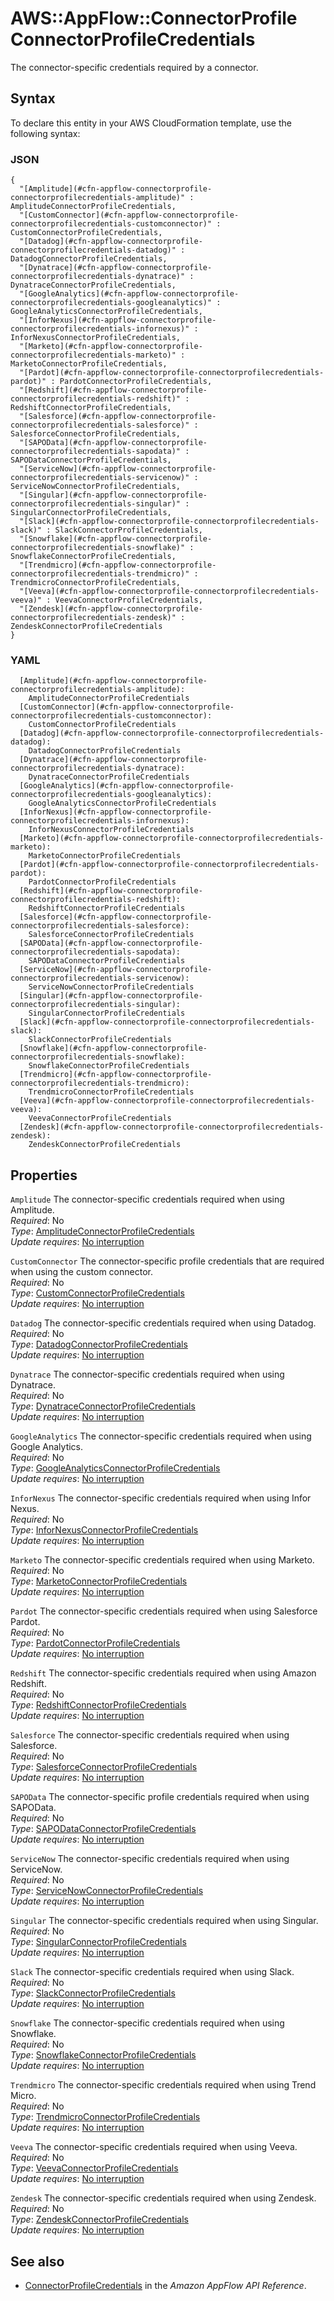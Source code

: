 # AWS::AppFlow::ConnectorProfile ConnectorProfileCredentials<a name="aws-properties-appflow-connectorprofile-connectorprofilecredentials"></a>

 The connector\-specific credentials required by a connector\. 

## Syntax<a name="aws-properties-appflow-connectorprofile-connectorprofilecredentials-syntax"></a>

To declare this entity in your AWS CloudFormation template, use the following syntax:

### JSON<a name="aws-properties-appflow-connectorprofile-connectorprofilecredentials-syntax.json"></a>

```
{
  "[Amplitude](#cfn-appflow-connectorprofile-connectorprofilecredentials-amplitude)" : AmplitudeConnectorProfileCredentials,
  "[CustomConnector](#cfn-appflow-connectorprofile-connectorprofilecredentials-customconnector)" : CustomConnectorProfileCredentials,
  "[Datadog](#cfn-appflow-connectorprofile-connectorprofilecredentials-datadog)" : DatadogConnectorProfileCredentials,
  "[Dynatrace](#cfn-appflow-connectorprofile-connectorprofilecredentials-dynatrace)" : DynatraceConnectorProfileCredentials,
  "[GoogleAnalytics](#cfn-appflow-connectorprofile-connectorprofilecredentials-googleanalytics)" : GoogleAnalyticsConnectorProfileCredentials,
  "[InforNexus](#cfn-appflow-connectorprofile-connectorprofilecredentials-infornexus)" : InforNexusConnectorProfileCredentials,
  "[Marketo](#cfn-appflow-connectorprofile-connectorprofilecredentials-marketo)" : MarketoConnectorProfileCredentials,
  "[Pardot](#cfn-appflow-connectorprofile-connectorprofilecredentials-pardot)" : PardotConnectorProfileCredentials,
  "[Redshift](#cfn-appflow-connectorprofile-connectorprofilecredentials-redshift)" : RedshiftConnectorProfileCredentials,
  "[Salesforce](#cfn-appflow-connectorprofile-connectorprofilecredentials-salesforce)" : SalesforceConnectorProfileCredentials,
  "[SAPOData](#cfn-appflow-connectorprofile-connectorprofilecredentials-sapodata)" : SAPODataConnectorProfileCredentials,
  "[ServiceNow](#cfn-appflow-connectorprofile-connectorprofilecredentials-servicenow)" : ServiceNowConnectorProfileCredentials,
  "[Singular](#cfn-appflow-connectorprofile-connectorprofilecredentials-singular)" : SingularConnectorProfileCredentials,
  "[Slack](#cfn-appflow-connectorprofile-connectorprofilecredentials-slack)" : SlackConnectorProfileCredentials,
  "[Snowflake](#cfn-appflow-connectorprofile-connectorprofilecredentials-snowflake)" : SnowflakeConnectorProfileCredentials,
  "[Trendmicro](#cfn-appflow-connectorprofile-connectorprofilecredentials-trendmicro)" : TrendmicroConnectorProfileCredentials,
  "[Veeva](#cfn-appflow-connectorprofile-connectorprofilecredentials-veeva)" : VeevaConnectorProfileCredentials,
  "[Zendesk](#cfn-appflow-connectorprofile-connectorprofilecredentials-zendesk)" : ZendeskConnectorProfileCredentials
}
```

### YAML<a name="aws-properties-appflow-connectorprofile-connectorprofilecredentials-syntax.yaml"></a>

```
  [Amplitude](#cfn-appflow-connectorprofile-connectorprofilecredentials-amplitude): 
    AmplitudeConnectorProfileCredentials
  [CustomConnector](#cfn-appflow-connectorprofile-connectorprofilecredentials-customconnector): 
    CustomConnectorProfileCredentials
  [Datadog](#cfn-appflow-connectorprofile-connectorprofilecredentials-datadog): 
    DatadogConnectorProfileCredentials
  [Dynatrace](#cfn-appflow-connectorprofile-connectorprofilecredentials-dynatrace): 
    DynatraceConnectorProfileCredentials
  [GoogleAnalytics](#cfn-appflow-connectorprofile-connectorprofilecredentials-googleanalytics): 
    GoogleAnalyticsConnectorProfileCredentials
  [InforNexus](#cfn-appflow-connectorprofile-connectorprofilecredentials-infornexus): 
    InforNexusConnectorProfileCredentials
  [Marketo](#cfn-appflow-connectorprofile-connectorprofilecredentials-marketo): 
    MarketoConnectorProfileCredentials
  [Pardot](#cfn-appflow-connectorprofile-connectorprofilecredentials-pardot): 
    PardotConnectorProfileCredentials
  [Redshift](#cfn-appflow-connectorprofile-connectorprofilecredentials-redshift): 
    RedshiftConnectorProfileCredentials
  [Salesforce](#cfn-appflow-connectorprofile-connectorprofilecredentials-salesforce): 
    SalesforceConnectorProfileCredentials
  [SAPOData](#cfn-appflow-connectorprofile-connectorprofilecredentials-sapodata): 
    SAPODataConnectorProfileCredentials
  [ServiceNow](#cfn-appflow-connectorprofile-connectorprofilecredentials-servicenow): 
    ServiceNowConnectorProfileCredentials
  [Singular](#cfn-appflow-connectorprofile-connectorprofilecredentials-singular): 
    SingularConnectorProfileCredentials
  [Slack](#cfn-appflow-connectorprofile-connectorprofilecredentials-slack): 
    SlackConnectorProfileCredentials
  [Snowflake](#cfn-appflow-connectorprofile-connectorprofilecredentials-snowflake): 
    SnowflakeConnectorProfileCredentials
  [Trendmicro](#cfn-appflow-connectorprofile-connectorprofilecredentials-trendmicro): 
    TrendmicroConnectorProfileCredentials
  [Veeva](#cfn-appflow-connectorprofile-connectorprofilecredentials-veeva): 
    VeevaConnectorProfileCredentials
  [Zendesk](#cfn-appflow-connectorprofile-connectorprofilecredentials-zendesk): 
    ZendeskConnectorProfileCredentials
```

## Properties<a name="aws-properties-appflow-connectorprofile-connectorprofilecredentials-properties"></a>

`Amplitude`  <a name="cfn-appflow-connectorprofile-connectorprofilecredentials-amplitude"></a>
 The connector\-specific credentials required when using Amplitude\.   
*Required*: No  
*Type*: [AmplitudeConnectorProfileCredentials](aws-properties-appflow-connectorprofile-amplitudeconnectorprofilecredentials.md)  
*Update requires*: [No interruption](https://docs.aws.amazon.com/AWSCloudFormation/latest/UserGuide/using-cfn-updating-stacks-update-behaviors.html#update-no-interrupt)

`CustomConnector`  <a name="cfn-appflow-connectorprofile-connectorprofilecredentials-customconnector"></a>
The connector\-specific profile credentials that are required when using the custom connector\.  
*Required*: No  
*Type*: [CustomConnectorProfileCredentials](aws-properties-appflow-connectorprofile-customconnectorprofilecredentials.md)  
*Update requires*: [No interruption](https://docs.aws.amazon.com/AWSCloudFormation/latest/UserGuide/using-cfn-updating-stacks-update-behaviors.html#update-no-interrupt)

`Datadog`  <a name="cfn-appflow-connectorprofile-connectorprofilecredentials-datadog"></a>
 The connector\-specific credentials required when using Datadog\.   
*Required*: No  
*Type*: [DatadogConnectorProfileCredentials](aws-properties-appflow-connectorprofile-datadogconnectorprofilecredentials.md)  
*Update requires*: [No interruption](https://docs.aws.amazon.com/AWSCloudFormation/latest/UserGuide/using-cfn-updating-stacks-update-behaviors.html#update-no-interrupt)

`Dynatrace`  <a name="cfn-appflow-connectorprofile-connectorprofilecredentials-dynatrace"></a>
 The connector\-specific credentials required when using Dynatrace\.   
*Required*: No  
*Type*: [DynatraceConnectorProfileCredentials](aws-properties-appflow-connectorprofile-dynatraceconnectorprofilecredentials.md)  
*Update requires*: [No interruption](https://docs.aws.amazon.com/AWSCloudFormation/latest/UserGuide/using-cfn-updating-stacks-update-behaviors.html#update-no-interrupt)

`GoogleAnalytics`  <a name="cfn-appflow-connectorprofile-connectorprofilecredentials-googleanalytics"></a>
 The connector\-specific credentials required when using Google Analytics\.   
*Required*: No  
*Type*: [GoogleAnalyticsConnectorProfileCredentials](aws-properties-appflow-connectorprofile-googleanalyticsconnectorprofilecredentials.md)  
*Update requires*: [No interruption](https://docs.aws.amazon.com/AWSCloudFormation/latest/UserGuide/using-cfn-updating-stacks-update-behaviors.html#update-no-interrupt)

`InforNexus`  <a name="cfn-appflow-connectorprofile-connectorprofilecredentials-infornexus"></a>
 The connector\-specific credentials required when using Infor Nexus\.   
*Required*: No  
*Type*: [InforNexusConnectorProfileCredentials](aws-properties-appflow-connectorprofile-infornexusconnectorprofilecredentials.md)  
*Update requires*: [No interruption](https://docs.aws.amazon.com/AWSCloudFormation/latest/UserGuide/using-cfn-updating-stacks-update-behaviors.html#update-no-interrupt)

`Marketo`  <a name="cfn-appflow-connectorprofile-connectorprofilecredentials-marketo"></a>
 The connector\-specific credentials required when using Marketo\.   
*Required*: No  
*Type*: [MarketoConnectorProfileCredentials](aws-properties-appflow-connectorprofile-marketoconnectorprofilecredentials.md)  
*Update requires*: [No interruption](https://docs.aws.amazon.com/AWSCloudFormation/latest/UserGuide/using-cfn-updating-stacks-update-behaviors.html#update-no-interrupt)

`Pardot`  <a name="cfn-appflow-connectorprofile-connectorprofilecredentials-pardot"></a>
The connector\-specific credentials required when using Salesforce Pardot\.  
*Required*: No  
*Type*: [PardotConnectorProfileCredentials](aws-properties-appflow-connectorprofile-pardotconnectorprofilecredentials.md)  
*Update requires*: [No interruption](https://docs.aws.amazon.com/AWSCloudFormation/latest/UserGuide/using-cfn-updating-stacks-update-behaviors.html#update-no-interrupt)

`Redshift`  <a name="cfn-appflow-connectorprofile-connectorprofilecredentials-redshift"></a>
 The connector\-specific credentials required when using Amazon Redshift\.   
*Required*: No  
*Type*: [RedshiftConnectorProfileCredentials](aws-properties-appflow-connectorprofile-redshiftconnectorprofilecredentials.md)  
*Update requires*: [No interruption](https://docs.aws.amazon.com/AWSCloudFormation/latest/UserGuide/using-cfn-updating-stacks-update-behaviors.html#update-no-interrupt)

`Salesforce`  <a name="cfn-appflow-connectorprofile-connectorprofilecredentials-salesforce"></a>
 The connector\-specific credentials required when using Salesforce\.   
*Required*: No  
*Type*: [SalesforceConnectorProfileCredentials](aws-properties-appflow-connectorprofile-salesforceconnectorprofilecredentials.md)  
*Update requires*: [No interruption](https://docs.aws.amazon.com/AWSCloudFormation/latest/UserGuide/using-cfn-updating-stacks-update-behaviors.html#update-no-interrupt)

`SAPOData`  <a name="cfn-appflow-connectorprofile-connectorprofilecredentials-sapodata"></a>
 The connector\-specific profile credentials required when using SAPOData\.   
*Required*: No  
*Type*: [SAPODataConnectorProfileCredentials](aws-properties-appflow-connectorprofile-sapodataconnectorprofilecredentials.md)  
*Update requires*: [No interruption](https://docs.aws.amazon.com/AWSCloudFormation/latest/UserGuide/using-cfn-updating-stacks-update-behaviors.html#update-no-interrupt)

`ServiceNow`  <a name="cfn-appflow-connectorprofile-connectorprofilecredentials-servicenow"></a>
 The connector\-specific credentials required when using ServiceNow\.   
*Required*: No  
*Type*: [ServiceNowConnectorProfileCredentials](aws-properties-appflow-connectorprofile-servicenowconnectorprofilecredentials.md)  
*Update requires*: [No interruption](https://docs.aws.amazon.com/AWSCloudFormation/latest/UserGuide/using-cfn-updating-stacks-update-behaviors.html#update-no-interrupt)

`Singular`  <a name="cfn-appflow-connectorprofile-connectorprofilecredentials-singular"></a>
 The connector\-specific credentials required when using Singular\.   
*Required*: No  
*Type*: [SingularConnectorProfileCredentials](aws-properties-appflow-connectorprofile-singularconnectorprofilecredentials.md)  
*Update requires*: [No interruption](https://docs.aws.amazon.com/AWSCloudFormation/latest/UserGuide/using-cfn-updating-stacks-update-behaviors.html#update-no-interrupt)

`Slack`  <a name="cfn-appflow-connectorprofile-connectorprofilecredentials-slack"></a>
 The connector\-specific credentials required when using Slack\.   
*Required*: No  
*Type*: [SlackConnectorProfileCredentials](aws-properties-appflow-connectorprofile-slackconnectorprofilecredentials.md)  
*Update requires*: [No interruption](https://docs.aws.amazon.com/AWSCloudFormation/latest/UserGuide/using-cfn-updating-stacks-update-behaviors.html#update-no-interrupt)

`Snowflake`  <a name="cfn-appflow-connectorprofile-connectorprofilecredentials-snowflake"></a>
 The connector\-specific credentials required when using Snowflake\.   
*Required*: No  
*Type*: [SnowflakeConnectorProfileCredentials](aws-properties-appflow-connectorprofile-snowflakeconnectorprofilecredentials.md)  
*Update requires*: [No interruption](https://docs.aws.amazon.com/AWSCloudFormation/latest/UserGuide/using-cfn-updating-stacks-update-behaviors.html#update-no-interrupt)

`Trendmicro`  <a name="cfn-appflow-connectorprofile-connectorprofilecredentials-trendmicro"></a>
 The connector\-specific credentials required when using Trend Micro\.   
*Required*: No  
*Type*: [TrendmicroConnectorProfileCredentials](aws-properties-appflow-connectorprofile-trendmicroconnectorprofilecredentials.md)  
*Update requires*: [No interruption](https://docs.aws.amazon.com/AWSCloudFormation/latest/UserGuide/using-cfn-updating-stacks-update-behaviors.html#update-no-interrupt)

`Veeva`  <a name="cfn-appflow-connectorprofile-connectorprofilecredentials-veeva"></a>
 The connector\-specific credentials required when using Veeva\.   
*Required*: No  
*Type*: [VeevaConnectorProfileCredentials](aws-properties-appflow-connectorprofile-veevaconnectorprofilecredentials.md)  
*Update requires*: [No interruption](https://docs.aws.amazon.com/AWSCloudFormation/latest/UserGuide/using-cfn-updating-stacks-update-behaviors.html#update-no-interrupt)

`Zendesk`  <a name="cfn-appflow-connectorprofile-connectorprofilecredentials-zendesk"></a>
 The connector\-specific credentials required when using Zendesk\.   
*Required*: No  
*Type*: [ZendeskConnectorProfileCredentials](aws-properties-appflow-connectorprofile-zendeskconnectorprofilecredentials.md)  
*Update requires*: [No interruption](https://docs.aws.amazon.com/AWSCloudFormation/latest/UserGuide/using-cfn-updating-stacks-update-behaviors.html#update-no-interrupt)

## See also<a name="aws-properties-appflow-connectorprofile-connectorprofilecredentials--seealso"></a>
+ [ConnectorProfileCredentials](https://docs.aws.amazon.com/appflow/1.0/APIReference/API_ConnectorProfileCredentials.html) in the *Amazon AppFlow API Reference*\.

